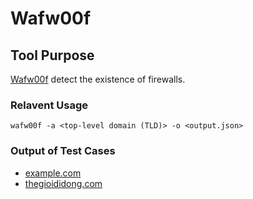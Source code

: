 # Wafw00f

## Tool Purpose
[Wafw00f](https://github.com/EnableSecurity/wafw00f) detect the existence of firewalls.

### Relavent Usage
```
wafw00f -a <top-level domain (TLD)> -o <output.json>
```

### Output of Test Cases
- [example.com](example.com_wafw00f.json)
- [thegioididong.com](thegioididong.com_wafw00f.json)